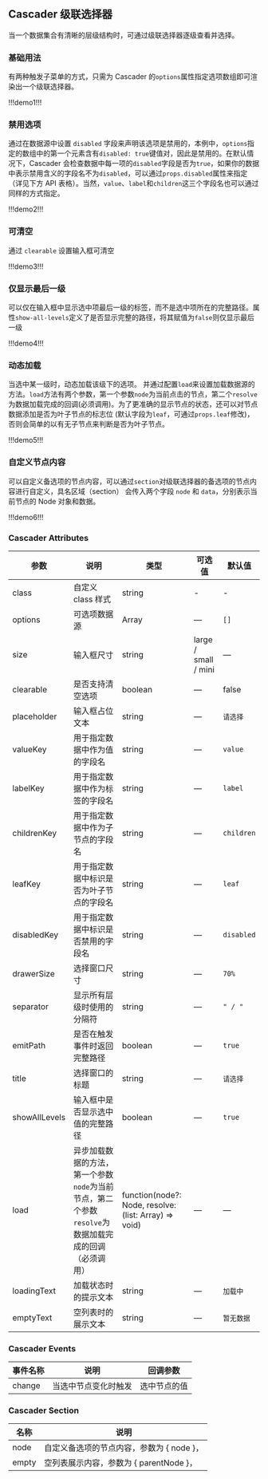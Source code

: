 ## Cascader 级联选择器

当一个数据集合有清晰的层级结构时，可通过级联选择器逐级查看并选择。

### 基础用法

有两种触发子菜单的方式，只需为 Cascader 的`options`属性指定选项数组即可渲染出一个级联选择器。

!!!demo1!!!

### 禁用选项

通过在数据源中设置 `disabled` 字段来声明该选项是禁用的，本例中，`options`指定的数组中的第一个元素含有`disabled: true`键值对，因此是禁用的。在默认情况下，Cascader 会检查数据中每一项的`disabled`字段是否为`true`，如果你的数据中表示禁用含义的字段名不为`disabled`，可以通过`props.disabled`属性来指定（详见下方 API 表格）。当然，`value`、`label`和`children`这三个字段名也可以通过同样的方式指定。

!!!demo2!!!

### 可清空

通过 `clearable` 设置输入框可清空

!!!demo3!!!

### 仅显示最后一级

可以仅在输入框中显示选中项最后一级的标签，而不是选中项所在的完整路径。属性`show-all-levels`定义了是否显示完整的路径，将其赋值为`false`则仅显示最后一级

!!!demo4!!!

### 动态加载

当选中某一级时，动态加载该级下的选项。
并通过配置`load`来设置加载数据源的方法。`load`方法有两个参数，第一个参数`node`为当前点击的节点，第二个`resolve`为数据加载完成的回调(必须调用)。为了更准确的显示节点的状态，还可以对节点数据添加是否为叶子节点的标志位 (默认字段为`leaf`，可通过`props.leaf`修改)，否则会简单的以有无子节点来判断是否为叶子节点。

!!!demo5!!!

### 自定义节点内容

可以自定义备选项的节点内容，可以通过`section`对级联选择器的备选项的节点内容进行自定义，具名区域（section） 会传入两个字段 `node` 和 `data`，分别表示当前节点的 Node 对象和数据。

!!!demo6!!!

### Cascader Attributes

| 参数          | 说明                                                                                                | 类型                                                        | 可选值               | 默认值     |
| ------------- | --------------------------------------------------------------------------------------------------- | ----------------------------------------------------------- | -------------------- | ---------- |
| class         | 自定义 class 样式                                                                                   | string                                                      | -                    | -          |
| options       | 可选项数据源                                                                                        | Array<any>                                                  | —                    | `[]`       |
| size          | 输入框尺寸                                                                                          | string                                                      | large / small / mini | —          |
| clearable     | 是否支持清空选项                                                                                    | boolean                                                     | —                    | false      |
| placeholder   | 输入框占位文本                                                                                      | string                                                      | —                    | `请选择`   |
| valueKey      | 用于指定数据中作为值的字段名                                                                        | string                                                      | —                    | `value`    |
| labelKey      | 用于指定数据中作为标签的字段名                                                                      | string                                                      | —                    | `label`    |
| childrenKey   | 用于指定数据中作为子节点的字段名                                                                    | string                                                      | —                    | `children` |
| leafKey       | 用于指定数据中标识是否为叶子节点的字段名                                                            | string                                                      | —                    | `leaf`     |
| disabledKey   | 用于指定数据中标识是否禁用的字段名                                                                  | string                                                      | —                    | `disabled` |
| drawerSize    | 选择窗口尺寸                                                                                        | string                                                      | —                    | `70%`      |
| separator     | 显示所有层级时使用的分隔符                                                                          | string                                                      | —                    | `" / "`    |
| emitPath      | 是否在触发事件时返回完整路径                                                                        | boolean                                                     | —                    | `true`     |
| title         | 选择窗口的标题                                                                                      | string                                                      | —                    | `请选择`   |
| showAllLevels | 输入框中是否显示选中值的完整路径                                                                    | boolean                                                     | —                    | `true`     |
| load          | 异步加载数据的方法，第一个参数`node`为当前节点，第二个参数`resolve`为数据加载完成的回调（必须调用） | function(node?: Node, resolve: (list: Array<Node>) => void) | —                    | —          |
| loadingText   | 加载状态时的提示文本                                                                                | string                                                      | —                    | `加载中`   |
| emptyText     | 空列表时的展示文本                                                                                  | string                                                      | —                    | `暂无数据` |

### Cascader Events

| 事件名称 | 说明                 | 回调参数     |
| -------- | -------------------- | ------------ |
| change   | 当选中节点变化时触发 | 选中节点的值 |

### Cascader Section

| 名称  | 说明                                      |
| ----- | ----------------------------------------- |
| node  | 自定义备选项的节点内容，参数为 { node }， |
| empty | 空列表展示内容，参数为 { parentNode }，   |
